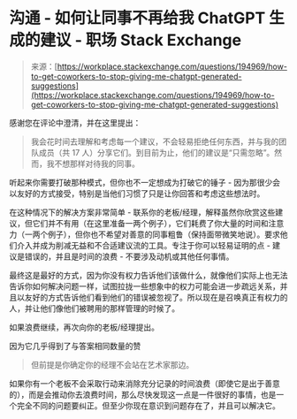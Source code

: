 <!--yml

分类：未分类

日期：2024-05-27 14:42:36

-->

# 沟通 - 如何让同事不再给我 ChatGPT 生成的建议 - 职场 Stack Exchange

> 来源：[https://workplace.stackexchange.com/questions/194969/how-to-get-coworkers-to-stop-giving-me-chatgpt-generated-suggestions](https://workplace.stackexchange.com/questions/194969/how-to-get-coworkers-to-stop-giving-me-chatgpt-generated-suggestions)

感谢您在评论中澄清，并在这里提出：

> 我会花时间去理解和考虑每一个建议，不会轻易拒绝任何东西，并与我的团队成员（共 17 人）分享它们。到目前为止，他们的建议是“只需忽略”。然而，我不想那样对待我的同事。

听起来你需要打破那种模式，但你也不一定想成为打破它的锤子 - 因为那很少会以友好的方式接受，特别是当他们习惯了只是让你回答和考虑这些想法时。

在这种情况下的解决方案非常简单 - 联系你的老板/经理，解释虽然你欣赏这些建议，但它们并不有用（在这里准备一两个例子），它们耗费了你大量的时间和注意力（一两个例子），但你也不希望对善意的同事粗鲁（保持面带微笑地说）。要求他们介入并成为削减无益和不合适建议流的工具。专注于你可以轻易证明的点 - 建议是错误的，并且是时间的浪费 - 不要涉及动机或其他任何事情。

最终这是最好的方式，因为你没有权力告诉他们该做什么，就像他们实际上也无法告诉你如何解决问题一样，试图拉拢一些想象中的权力可能会进一步疏远关系，并且以友好的方式告诉他们看到他们的错误被忽视了。所以现在是召唤真正有权力的人，并让他们像他们被聘用的那样管理的时候了。

如果浪费继续，再次向你的老板/经理提出。

因为它几乎得到了与答案相同数量的赞

> 但前提是你确定你的经理不会站在艺术家那边。

如果你有一个老板不会采取行动来消除充分记录的时间浪费（即使它是出于善意的），而是会推动你去浪费时间，那么尽快发现这一点是一件很好的事情，也是一个完全不同的问题要纠正。但至少你现在意识到问题存在了，并且可以解决它。
